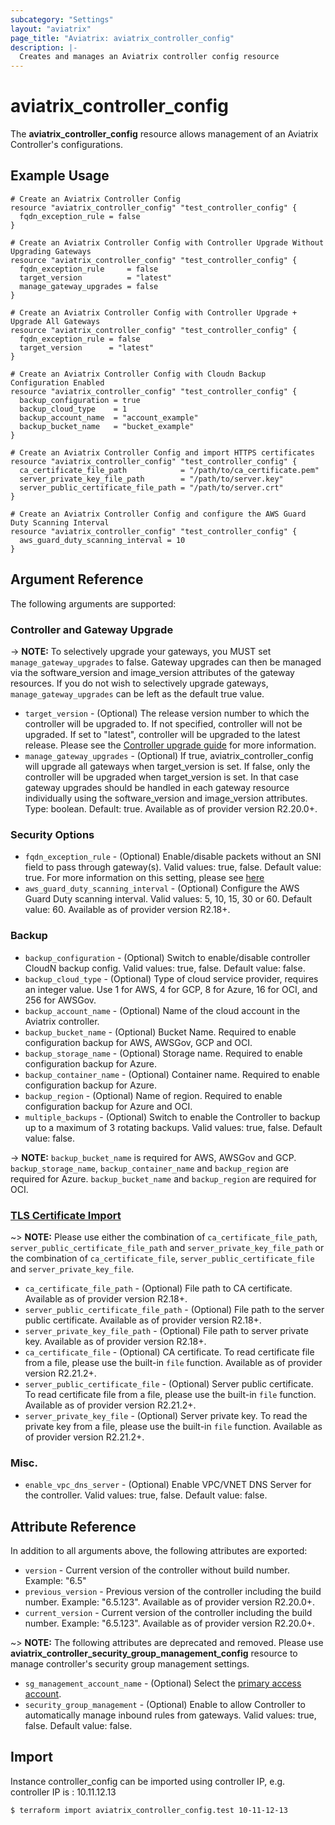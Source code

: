```yaml
---
subcategory: "Settings"
layout: "aviatrix"
page_title: "Aviatrix: aviatrix_controller_config"
description: |-
  Creates and manages an Aviatrix controller config resource
---
```


# aviatrix_controller_config

The **aviatrix_controller_config** resource allows management of an Aviatrix Controller's configurations.

## Example Usage

```hcl
# Create an Aviatrix Controller Config
resource "aviatrix_controller_config" "test_controller_config" {
  fqdn_exception_rule = false
}
```
```hcl
# Create an Aviatrix Controller Config with Controller Upgrade Without Upgrading Gateways
resource "aviatrix_controller_config" "test_controller_config" {
  fqdn_exception_rule     = false
  target_version          = "latest"
  manage_gateway_upgrades = false
}
```
```hcl
# Create an Aviatrix Controller Config with Controller Upgrade + Upgrade All Gateways
resource "aviatrix_controller_config" "test_controller_config" {
  fqdn_exception_rule = false
  target_version      = "latest"
}
```
```hcl
# Create an Aviatrix Controller Config with Cloudn Backup Configuration Enabled
resource "aviatrix_controller_config" "test_controller_config" {
  backup_configuration = true
  backup_cloud_type    = 1
  backup_account_name  = "account_example"
  backup_bucket_name   = "bucket_example"
}
```
```hcl
# Create an Aviatrix Controller Config and import HTTPS certificates
resource "aviatrix_controller_config" "test_controller_config" {
  ca_certificate_file_path            = "/path/to/ca_certificate.pem"
  server_private_key_file_path        = "/path/to/server.key"
  server_public_certificate_file_path = "/path/to/server.crt"
}
```
```hcl
# Create an Aviatrix Controller Config and configure the AWS Guard Duty Scanning Interval
resource "aviatrix_controller_config" "test_controller_config" {
  aws_guard_duty_scanning_interval = 10
}
```


## Argument Reference

The following arguments are supported:

### Controller and Gateway Upgrade

-> **NOTE:** To selectively upgrade your gateways, you MUST set `manage_gateway_upgrades` to false. Gateway upgrades can then be managed via the software_version and image_version attributes of the gateway resources. If you do not wish to selectively upgrade gateways, `manage_gateway_upgrades` can be left as the default true value.

* `target_version` - (Optional) The release version number to which the controller will be upgraded to. If not specified, controller will not be upgraded. If set to "latest", controller will be upgraded to the latest release. Please see the [Controller upgrade guide](https://docs.aviatrix.com/HowTos/inline_upgrade.html) for more information.
* `manage_gateway_upgrades` - (Optional) If true, aviatrix_controller_config will upgrade all gateways when target_version is set. If false, only the controller will be upgraded when target_version is set. In that case gateway upgrades should be handled in each gateway resource individually using the software_version and image_version attributes. Type: boolean. Default: true. Available as of provider version R2.20.0+.

### Security Options
* `fqdn_exception_rule` - (Optional) Enable/disable packets without an SNI field to pass through gateway(s). Valid values: true, false. Default value: true. For more information on this setting, please see [here](https://docs.aviatrix.com/HowTos/FQDN_Whitelists_Ref_Design.html#exception-rule)
* `aws_guard_duty_scanning_interval` - (Optional) Configure the AWS Guard Duty scanning interval. Valid values: 5, 10, 15, 30 or 60. Default value: 60. Available as of provider version R2.18+.

### Backup
* `backup_configuration` - (Optional) Switch to enable/disable controller CloudN backup config. Valid values: true, false. Default value: false.
* `backup_cloud_type` - (Optional) Type of cloud service provider, requires an integer value. Use 1 for AWS, 4 for GCP, 8 for Azure, 16 for OCI, and 256 for AWSGov.
* `backup_account_name` - (Optional) Name of the cloud account in the Aviatrix controller.
* `backup_bucket_name` - (Optional) Bucket Name. Required to enable configuration backup for AWS, AWSGov, GCP and OCI. 
* `backup_storage_name` - (Optional) Storage name. Required to enable configuration backup for Azure.
* `backup_container_name` - (Optional) Container name. Required to enable configuration backup for Azure.
* `backup_region` - (Optional) Name of region. Required to enable configuration backup for Azure and OCI.
* `multiple_backups` - (Optional) Switch to enable the Controller to backup up to a maximum of 3 rotating backups. Valid values: true, false. Default value: false.

-> **NOTE:** `backup_bucket_name` is required for AWS, AWSGov and GCP. `backup_storage_name`, `backup_container_name` and `backup_region` are required for Azure. `backup_bucket_name` and `backup_region` are required for OCI.

### [TLS Certificate Import](https://docs.aviatrix.com/HowTos/controller_certificate.html)

~> **NOTE:** Please use either the combination of `ca_certificate_file_path`, `server_public_certificate_file_path` and `server_private_key_file_path` or the combination of `ca_certificate_file`, `server_public_certificate_file` and `server_private_key_file`.

* `ca_certificate_file_path` - (Optional) File path to CA certificate. Available as of provider version R2.18+.
* `server_public_certificate_file_path` - (Optional) File path to the server public certificate. Available as of provider version R2.18+.
* `server_private_key_file_path` - (Optional) File path to server private key. Available as of provider version R2.18+.
* `ca_certificate_file` - (Optional) CA certificate. To read certificate file from a file, please use the built-in `file` function. Available as of provider version R2.21.2+.
* `server_public_certificate_file` - (Optional) Server public certificate. To read certificate file from a file, please use the built-in `file` function. Available as of provider version R2.21.2+.
* `server_private_key_file` - (Optional) Server private key. To read the private key from a file, please use the built-in `file` function. Available as of provider version R2.21.2+.

### Misc.
* `enable_vpc_dns_server` - (Optional) Enable VPC/VNET DNS Server for the controller. Valid values: true, false. Default value: false.

## Attribute Reference

In addition to all arguments above, the following attributes are exported:

* `version` - Current version of the controller without build number. Example: "6.5"
* `previous_version` - Previous version of the controller including the build number. Example: "6.5.123". Available as of provider version R2.20.0+.
* `current_version` - Current version of the controller including the build number. Example: "6.5.123". Available as of provider version R2.20.0+.

~> **NOTE:** The following attributes are deprecated and removed. Please use **aviatrix_controller_security_group_management_config** resource to manage controller's security group management settings.

* `sg_management_account_name` - (Optional) Select the [primary access account](https://docs.aviatrix.com/HowTos/aviatrix_account.html#setup-primary-access-account-for-aws-cloud).
* `security_group_management` - (Optional) Enable to allow Controller to automatically manage inbound rules from gateways. Valid values: true, false. Default value: false.


## Import

Instance controller_config can be imported using controller IP, e.g. controller IP is : 10.11.12.13

```
$ terraform import aviatrix_controller_config.test 10-11-12-13
```
